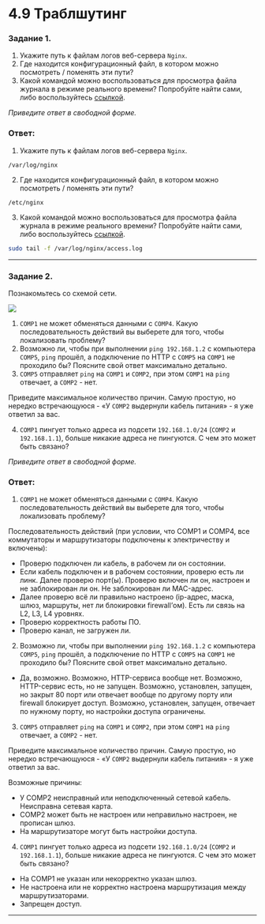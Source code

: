 # 4.9 Траблшутинг

### Задание 1. 

1. Укажите путь к файлам логов веб-сервера `Nginx`. 
2. Где находится конфигурационный файл, в котором можно посмотреть / поменять эти пути?
3. Какой командой можно воспользоваться для просмотра файла журнала в режиме реального времени?
Попробуйте найти сами, либо воспользуйтесь [ссылкой](https://andreyex.ru/operacionnaya-sistema-linux/nastrojka-zhurnala-oshibok-i-dostupa-nginx/).

*Приведите ответ в свободной форме.*

### Ответ:
1. Укажите путь к файлам логов веб-сервера `Nginx`.

`/var/log/nginx`

2. Где находится конфигурационный файл, в котором можно посмотреть / поменять эти пути?

`/etc/nginx`

3. Какой командой можно воспользоваться для просмотра файла журнала в режиме реального времени?
Попробуйте найти сами, либо воспользуйтесь [ссылкой](https://andreyex.ru/operacionnaya-sistema-linux/nastrojka-zhurnala-oshibok-i-dostupa-nginx/).
```bash
sudo tail -f /var/log/nginx/access.log
```
---

### Задание 2. 

Познакомьтесь со схемой сети.

![](https://i.imgur.com/RefFHYj.png)

1. `COMP1` не может обменяться данными с `COMP4`. Какую последовательность действий вы выберете для того, чтобы локализовать проблему?
2. Возможно ли, чтобы при выполнении `ping 192.168.1.2` с компьютера `COMP5`, `ping` прошёл, а подключение по HTTP с `COMP5` на `COMP1` не проходило бы? Поясните свой  ответ максимально детально.
3. `COMP5` отправляет `ping` на `COMP1` и `COMP2`, при этом `COMP1` на `ping` отвечает, а `COMP2` - нет. 

Приведите максимальное количество причин. Самую простую, но нередко встречающуюся - «У `COMP2` выдернули кабель питания» - я уже ответил за вас.

4. `COMP1` пингует только адреса из подсети `192.168.1.0/24` (`COMP2` и `192.168.1.1`), больше никакие адреса не пингуются. С чем это может быть связано? 

*Приведите ответ в свободной форме.*

### Ответ:
1. `COMP1` не может обменяться данными с `COMP4`. Какую последовательность действий вы выберете для того, чтобы локализовать проблему?

Последовательность действий (при условии, что COMP1 и COMP4, все коммутаторы и маршрутизаторы подключены к электричеству и включены):
- Проверю подключен ли кабель, в рабочем ли он состоянии.
- Если кабель подключен и в рабочем состоянии, проверю есть ли линк. Далее проверю порт(ы). Проверю включен ли он, настроен и не заблокирован ли он. Не заблокирован ли MAC-адрес.
- Далее проверю всё ли правильно настроено (ip-адрес, маска, шлюз, маршруты, нет ли блокировки firewall’ом). Есть ли связь на L2, L3, L4 уровнях.
- Проверю корректность работы ПО.
- Проверю канал, не загружен ли.

2. Возможно ли, чтобы при выполнении `ping 192.168.1.2` с компьютера `COMP5`, `ping` прошёл, а подключение по HTTP с `COMP5` на `COMP1` не проходило бы? Поясните свой  ответ максимально детально.

- Да, возможно. Возможно, HTTP-сервиса вообще нет. Возможно, HTTP-сервис есть, но не запущен. Возможно, установлен, запущен, но закрыт 80 порт или отвечает вообще по другому порту или firewall блокирует доступ. Возможно, установлен, запущен, отвечает по нужному порту, но настройки доступа ограничены.

3. `COMP5` отправляет `ping` на `COMP1` и `COMP2`, при этом `COMP1` на `ping` отвечает, а `COMP2` - нет. 

Приведите максимальное количество причин. Самую простую, но нередко встречающуюся - «У `COMP2` выдернули кабель питания» - я уже ответил за вас.

Возможные причины:
- У COMP2 неисправный или неподключенный сетевой кабель. Неисправна сетевая карта.
- COMP2 может быть не настроен или неправильно настроен, не прописан шлюз.
- На маршрутизаторе могут быть настройки доступа.


4. `COMP1` пингует только адреса из подсети `192.168.1.0/24` (`COMP2` и `192.168.1.1`), больше никакие адреса не пингуются. С чем это может быть связано? 

- На COMP1 не указан или некорректно указан шлюз.
- Не настроена или не корректно настроена маршрутизация между маршрутизаторами.
- Запрещен доступ.

---
